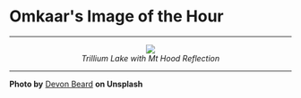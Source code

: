 # Omkaar's Image of the Hour

---

<div align="center">

<a href="https://unsplash.com/photos/snowy-mountain-reflected-in-serene-lake-water-2FL8rHzKht8">
  <img src="https://images.unsplash.com/photo-1753118202506-259f86ed3e40?crop=entropy&cs=tinysrgb&fit=max&fm=jpg&ixid=M3w3NjA2Nzh8MHwxfHJhbmRvbXx8fHx8fHx8fDE3NTQ2NjE2MDB8&ixlib=rb-4.1.0&q=80&w=1080" style="max-width:100%; height:auto;">
</a>

<br>
<i>Trillium Lake with Mt Hood Reflection</i>

</div>

---

**Photo by** [Devon Beard](https://unsplash.com/@devonnnn) **on Unsplash**
